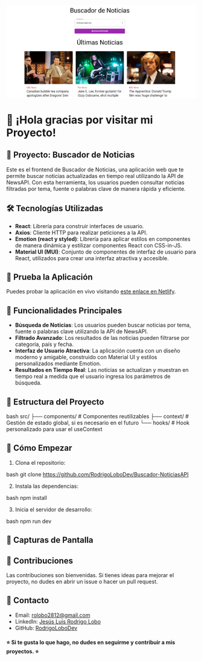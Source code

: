<!-- Banner -->
![Banner](public/banner.png)

# 👋 ¡Hola gracias por visitar mi Proyecto!

## 🚀 Proyecto: Buscador de Noticias

Este es el frontend de Buscador de Noticias, una aplicación web que te permite buscar noticias actualizadas en tiempo real utilizando la API de NewsAPI. Con esta herramienta, los usuarios pueden consultar noticias filtradas por tema, fuente o palabras clave de manera rápida y eficiente.

## 🛠️ Tecnologías Utilizadas

- **React**: Librería para construir interfaces de usuario.
- **Axios**: Cliente HTTP para realizar peticiones a la API.
- **Emotion (react y styled)**: Librería para aplicar estilos en componentes de manera dinámica y estilizar componentes React con CSS-in-JS.
- **Material UI (MUI)**: Conjunto de componentes de interfaz de usuario para React, utilizados para crear una interfaz atractiva y accesible.


## 🎥 Prueba la Aplicación

Puedes probar la aplicación en vivo visitando [este enlace en Netlify](https://buscadornoticiasapi.netlify.app/).

## 📝 Funcionalidades Principales

- **Búsqueda de Noticias**: Los usuarios pueden buscar noticias por tema, fuente o palabras clave utilizando la API de NewsAPI.
- **Filtrado Avanzado**: Los resultados de las noticias pueden filtrarse por categoría, país y fecha.
- **Interfaz de Usuario Atractiva**: La aplicación cuenta con un diseño moderno y amigable, construido con Material UI y estilos personalizados mediante Emotion.
- **Resultados en Tiempo Real**: Las noticias se actualizan y muestran en tiempo real a medida que el usuario ingresa los parámetros de búsqueda.

## 📂 Estructura del Proyecto

bash
src/
├── components/       # Componentes reutilizables
├── context/          # Gestión de estado global, si es necesario en el futuro
└── hooks/            # Hook personalizado para usar el useContext

## 🚀 Cómo Empezar
1. Clona el repositorio:

bash
git clone https://github.com/RodrigoLoboDev/Buscador-NoticiasAPI

2. Instala las dependencias:

bash
npm install


3. Inicia el servidor de desarrollo:

bash
npm run dev


## 📸 Capturas de Pantalla


## 🤝 Contribuciones
Las contribuciones son bienvenidas. Si tienes ideas para mejorar el proyecto, no dudes en abrir un issue o hacer un pull request.

## 📧 Contacto
- Email: rolobo2812@gmail.com
- LinkedIn: [Jesús Luis Rodrigo Lobo](https://www.linkedin.com/in/jes%C3%BAs-luis-rodrigo-lobo-6594a81b4/)
- GitHub: [RodrigoLoboDev](https://github.com/RodrigoLoboDev)

#### ⭐️ Si te gusta lo que hago, no dudes en seguirme y contribuir a mis proyectos. ⭐️